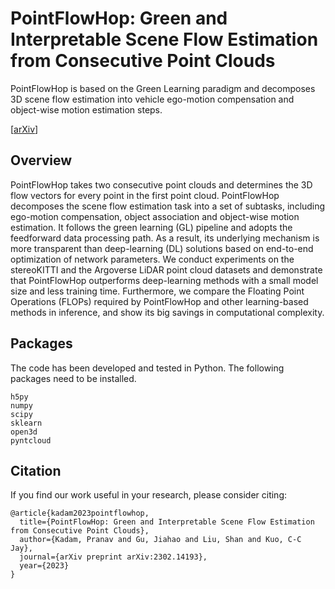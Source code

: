 # PointFlowHop: Green and Interpretable Scene Flow Estimation from Consecutive Point Clouds

PointFlowHop is based on the Green Learning paradigm and decomposes 3D scene flow estimation into vehicle ego-motion compensation and object-wise motion estimation steps. 

[[arXiv](https://arxiv.org/abs/2302.14193)]

## Overview

PointFlowHop takes two
consecutive point clouds and determines the 3D flow vectors for every point in the first point cloud. PointFlowHop
decomposes the scene flow estimation task into a set of
subtasks, including ego-motion compensation, object association and object-wise motion estimation. It follows the
green learning (GL) pipeline and adopts the feedforward
data processing path. As a result, its underlying mechanism is more transparent than deep-learning (DL) solutions
based on end-to-end optimization of network parameters.
We conduct experiments on the stereoKITTI and the Argoverse LiDAR point cloud datasets and demonstrate that
PointFlowHop outperforms deep-learning methods with a
small model size and less training time. Furthermore, we
compare the Floating Point Operations (FLOPs) required
by PointFlowHop and other learning-based methods in inference, and show its big savings in computational complexity.





## Packages

The code has been developed and tested in Python. The following packages need to be installed.

```
h5py
numpy
scipy
sklearn
open3d
pyntcloud
```

## Citation

If you find our work useful in your research, please consider citing:

```
@article{kadam2023pointflowhop,
  title={PointFlowHop: Green and Interpretable Scene Flow Estimation from Consecutive Point Clouds},
  author={Kadam, Pranav and Gu, Jiahao and Liu, Shan and Kuo, C-C Jay},
  journal={arXiv preprint arXiv:2302.14193},
  year={2023}
}
```